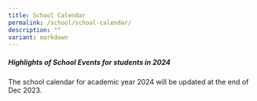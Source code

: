 ```yaml
---
title: School Calendar
permalink: /school/school-calendar/
description: ""
variant: markdown
---
```

##### Highlights of School Events for students in 2024

The school calendar for academic year 2024 will be updated at the end of Dec 2023. 
